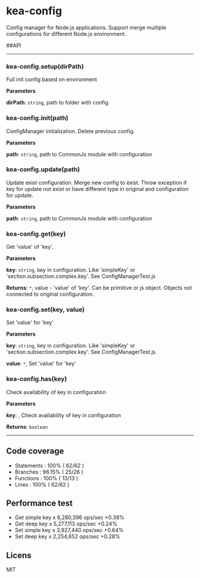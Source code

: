 kea-config
==========

Config manager for Node.js applications.
Support merge multiple configurations for different Node.js environment.

##API

* * *

### kea-config.setup(dirPath)

Full init config based on environment

**Parameters**

**dirPath**: `string`, path to folder with config



### kea-config.init(path)

ConfigManager initialization. Delete previous config.

**Parameters**

**path**: `string`, path to CommonJs module with configuration



### kea-config.update(path)

Update exist configuration. Merge new config to exist. Throw exception if key for update not exist or have different type in original and configuration for update.

**Parameters**

**path**: `string`, path to CommonJs module with configuration



### kea-config.get(key)

Get 'value' of 'key'.

**Parameters**

**key**: `string`, key in configuration. Like 'simpleKey' or 'section.subsection.complex.key'. See ConfigManagerTest.js

**Returns**: `*`, value - 'value' of 'key'. Can be primitive or js object. Objects not connected to original configuration.


### kea-config.set(key, value)

Set 'value' for 'key'

**Parameters**

**key**: `string`, key in configuration. Like 'simpleKey' or 'section.subsection.complex.key'. See ConfigManagerTest.js

**value**: `*`, Set 'value' for 'key'



### kea-config.has(key)

Check availability of key in configuration

**Parameters**

**key**: , Check availability of key in configuration

**Returns**: `boolean`



* * *

## Code coverage


* Statements   : 100% ( 62/62 )
* Branches     : 96.15% ( 25/26 )
* Functions    : 100% ( 13/13 )
* Lines        : 100% ( 62/62 )

## Performance test

* Get simple key x 6,280,396 ops/sec +0.38%
* Get deep key x 5,277,113 ops/sec +0.24%
* Set simple key x 3,927,440 ops/sec +0.64%
* Set deep key x 2,254,652 ops/sec +0.28%

## Licens

MIT
